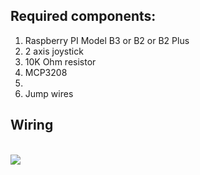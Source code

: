 <h2>Required components:</h2>
<ol>
<li>Raspberry PI Model B3 or B2 or B2 Plus</li>
<li>2 axis joystick</li>
<li>10K Ohm resistor</li>
<li>MCP3208<li>
<li>Jump wires</li>
</ol>

<h2>Wiring </h2>
<br/>
<img src="https://drive.google.com/file/d/0B-7jlCLBFvNsM2FqeUpfZ2RNbHc/view?usp=sharing" />
<br/>
